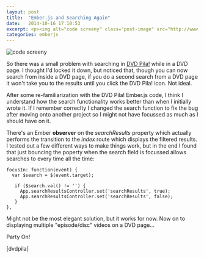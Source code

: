 ```yaml
---
layout: post
title:  "Ember.js and Searching Again"
date:   2014-10-16 17:10:53
excerpt: <p><img alt="code screeny" class="post-image" src="http://www.thehoick.com/images/dvdpila_property_bounce.png"/></p>
categories: emberjs
---
```


<p><img alt="code screeny" class="post-image" src="http://www.thehoick.com/images/dvdpila_property_bounce.png" /></p>

<p>So there was a small problem with searching in <a href="http://dvdpila.thehoick.com" rel="nofollow">DVD Pila!</a> while in a DVD page.  I thought I'd locked it down, but noticed that, though you can now search from inside a DVD page, if you do a second search from a DVD page it won't take you to the results until you click the DVD Pila! icon.  Not ideal.</p>

<p>After some re-familiarization with the DVD Pila! Ember.js code, I think I understand how the search functionality works better than when I initially wrote it.  If I remember correclty I changed the search function to fix the bug after moving onto another project so I might not have focussed as much as I should have on it.</p>

<p>There's an Ember <strong>observer</strong> on the <em>searchResults</em> property which actually performs the transition to the <em>index</em> route which displays the filtered results.  I tested out a few different ways to make things work, but in the end I found that just bouncing the poperty when the search field is focussed allows searches to every time all the time:</p>

<pre><code>focusIn: function(event) {
  var $search = $(event.target);

   if ($search.val() != '') {
     App.searchResultsController.set('searchResults', true);
     App.searchResultsController.set('searchResults', false);
   }
},
</code></pre>

<p>Might not be the most elegant solution, but it works for now.  Now on to displaying multiple "episode/disc" videos on a DVD page...</p>

<p>Party On!</p>

<p>[dvdpila]</p>

